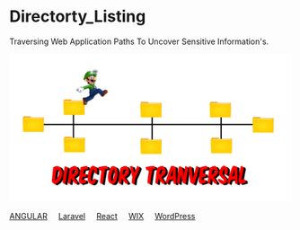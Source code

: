 # Directorty_Listing
Traversing Web Application Paths To Uncover Sensitive Information's. 

![](https://github.com/fixitgearware/Directorty_Listing/blob/main/Directory-Tranversal.png)

<a href="https://github.com/fixitgearware/Directorty_Listing/blob/main/01-Angular">ANGULAR</a> &nbsp; &nbsp; <a href="https://github.com/fixitgearware/Directorty_Listing/blob/main/01-Laravel">Laravel</a> &nbsp; &nbsp; <a href="https://github.com/fixitgearware/Directorty_Listing/blob/main/01-React">React</a> &nbsp; &nbsp; <a href="https://github.com/fixitgearware/Directorty_Listing/blob/main/01-Wix">WIX</a> &nbsp; &nbsp; <a href="https://github.com/fixitgearware/Directorty_Listing/blob/main/01-WordPress">WordPress</a>


